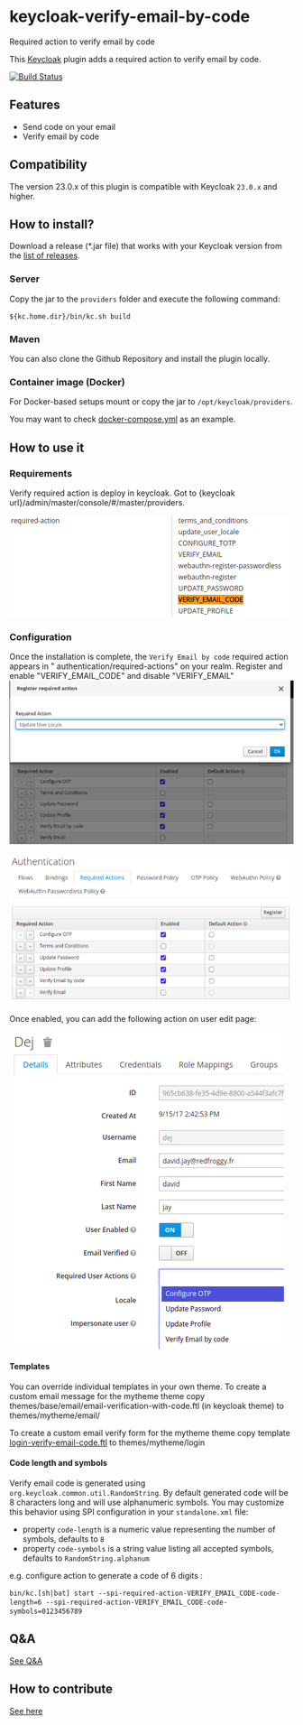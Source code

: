 # keycloak-verify-email-by-code

Required action to verify email by code

This [Keycloak](https://www.keycloak.org) plugin adds a required action to verify email by code.

[![Build Status](https://github.com/RedFroggy/keycloak-verify-email-by-code/actions/workflows/tag.yml/badge.svg)](https://github.com/RedFroggy/keycloak-verify-email-by-code)

## Features

* Send code on your email
* Verify email by code

## Compatibility

The version 23.0.x of this plugin is compatible with Keycloak `23.0.x` and higher.

## How to install?

Download a release (*.jar file) that works with your Keycloak version from
the [list of releases](https://github.com/RedFroggy/keycloak-verify-email-by-code/releases).

### Server

Copy the jar to the `providers` folder and execute the following command:

```shell
${kc.home.dir}/bin/kc.sh build
```

### Maven

You can also clone the Github Repository and install the plugin locally.

### Container image (Docker)

For Docker-based setups mount or copy the jar to `/opt/keycloak/providers`.

You may want to check [docker-compose.yml](docker-compose.yml) as an example.

## How to use it

### Requirements

Verify required action is deploy in keycloak. Got to {keycloak url}/admin/master/console/#/master/providers.

![server-info_providers](/assets/server-info_providers.png)

### Configuration

Once the installation is complete, the `Verify Email by code` required action appears in "
authentication/required-actions" on your realm. Register and enable "VERIFY_EMAIL_CODE" and disable "VERIFY_EMAIL"
![required-actions-conf](/assets/register-action.png)

![required-actions-conf](/assets/required-actions-conf.png)

Once enabled, you can add the following action on user edit page:

![verify-action-user](/assets/verify-action-user.png)

#### Templates

You can override individual templates in your own theme. To create a custom email message for the mytheme theme copy
themes/base/email/email-verification-with-code.ftl (in keycloak theme) to themes/mytheme/email/

To create a custom email verify form for the mytheme theme copy template
[login-verify-email-code.ftl](src/main/resources/theme-resources/templates/login-verify-email-code.ftl) to
themes/mytheme/login

#### Code length and symbols

Verify email code is generated using `org.keycloak.common.util.RandomString`. By default generated code will be 8 characters long and will use alphanumeric symbols. You may customize this behavior using SPI configuration in your `standalone.xml` file:

- property `code-length` is a numeric value representing the number of symbols, defaults to `8`
- property `code-symbols` is a string value listing all accepted symbols, defaults to `RandomString.alphanum`

e.g. configure action to generate a code of 6 digits :

```shell
bin/kc.[sh|bat] start --spi-required-action-VERIFY_EMAIL_CODE-code-length=6 --spi-required-action-VERIFY_EMAIL_CODE-code-symbols=0123456789 
```

## Q&A

[See Q&A](FAQ.md)

## How to contribute

[See here](CONTRIBUTING.en.md)
